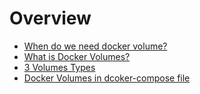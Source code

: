 # Overview

- [When do we need docker volume?](#When-do-we-need-docker-volume?)
- [What is Docker Volumes?](#What-is-Docker-Volumes?)
- [3 Volumes Types](#3-Volumes-Types)
- [Docker Volumes in dcoker-compose file](#Docker-Volumes-in-dcoker-compose-file)
